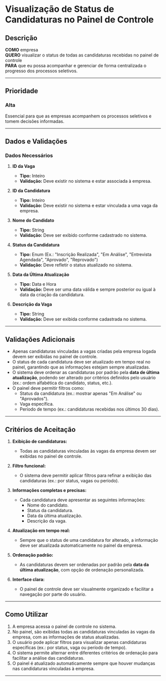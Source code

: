 # Visualização de Status de Candidaturas no Painel de Controle

## Descrição

**COMO** empresa  
**QUERO** visualizar o status de todas as candidaturas recebidas no painel de controle  
**PARA** que eu possa acompanhar e gerenciar de forma centralizada o progresso dos processos seletivos.

---

## Prioridade  
### Alta  
Essencial para que as empresas acompanhem os processos seletivos e tomem decisões informadas.  

---
## Dados e Validações

### Dados Necessários

1. **ID da Vaga**  
   - **Tipo:** Inteiro  
   - **Validação:** Deve existir no sistema e estar associada à empresa.  

2. **ID da Candidatura**  
   - **Tipo:** Inteiro  
   - **Validação:** Deve existir no sistema e estar vinculada a uma vaga da empresa.  

3. **Nome do Candidato**  
   - **Tipo:** String  
   - **Validação:** Deve ser exibido conforme cadastrado no sistema.  

4. **Status da Candidatura**  
   - **Tipo:** Enum (Ex.: "Inscrição Realizada", "Em Análise", "Entrevista Agendada", "Aprovado", "Reprovado")  
   - **Validação:** Deve refletir o status atualizado no sistema.  

5. **Data da Última Atualização**  
   - **Tipo:** Data e Hora  
   - **Validação:** Deve ser uma data válida e sempre posterior ou igual à data da criação da candidatura.  

6. **Descrição da Vaga**  
   - **Tipo:** String  
   - **Validação:** Deve ser exibida conforme cadastrada no sistema.  

---

## Validações Adicionais

- Apenas candidaturas vinculadas a vagas criadas pela empresa logada devem ser exibidas no painel de controle.  
- O status de cada candidatura deve ser atualizado em tempo real no painel, garantindo que as informações estejam sempre atualizadas.  
- O sistema deve ordenar as candidaturas por padrão pela **data de última atualização**, podendo ser alterado por critérios definidos pelo usuário (ex.: ordem alfabética do candidato, status, etc.).  
- O painel deve permitir filtros como:  
  - Status da candidatura (ex.: mostrar apenas "Em Análise" ou "Aprovados").  
  - Vaga específica.  
  - Período de tempo (ex.: candidaturas recebidas nos últimos 30 dias).  

---

## Critérios de Aceitação

1. **Exibição de candidaturas:**  
   - Todas as candidaturas vinculadas às vagas da empresa devem ser exibidas no painel de controle.  

2. **Filtro funcional:**  
   - O sistema deve permitir aplicar filtros para refinar a exibição das candidaturas (ex.: por status, vagas ou período).  

3. **Informações completas e precisas:**  
   - Cada candidatura deve apresentar as seguintes informações:  
     - Nome do candidato.  
     - Status da candidatura.  
     - Data da última atualização.  
     - Descrição da vaga.  

4. **Atualização em tempo real:**  
   - Sempre que o status de uma candidatura for alterado, a informação deve ser atualizada automaticamente no painel da empresa.  

5. **Ordenação padrão:**  
   - As candidaturas devem ser ordenadas por padrão pela **data da última atualização**, com opção de ordenação personalizada.  

6. **Interface clara:**  
   - O painel de controle deve ser visualmente organizado e facilitar a navegação por parte do usuário.  

---

## Como Utilizar

1. A empresa acessa o painel de controle no sistema.  
2. No painel, são exibidas todas as candidaturas vinculadas às vagas da empresa, com as informações de status atualizadas.  
3. O usuário pode aplicar filtros para visualizar apenas candidaturas específicas (ex.: por status, vaga ou período de tempo).  
4. O sistema permite alternar entre diferentes critérios de ordenação para facilitar a análise das candidaturas.  
5. O painel é atualizado automaticamente sempre que houver mudanças nas candidaturas vinculadas à empresa.  

---
